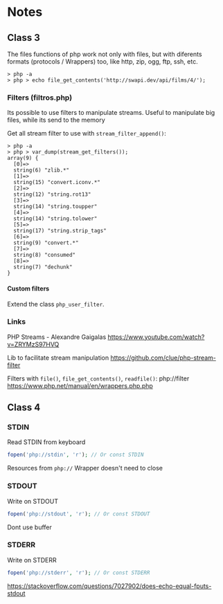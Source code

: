 
# Notes

## Class 3
The files functions of php work not only with files, but with diferents formats (protocols / Wrappers) too, like http, zip, ogg, ftp, ssh, etc.
```
> php -a
> php > echo file_get_contents('http://swapi.dev/api/films/4/');
```

### Filters (filtros.php)
Its possible to use filters to manipulate streams.
Useful to manipulate big files, while its send to the memory

Get all stream filter to use with `stream_filter_append()`:
```
> php -a
> php > var_dump(stream_get_filters());
array(9) {
  [0]=>
  string(6) "zlib.*"
  [1]=>
  string(15) "convert.iconv.*"
  [2]=>
  string(12) "string.rot13"
  [3]=>
  string(14) "string.toupper"
  [4]=>
  string(14) "string.tolower"
  [5]=>
  string(17) "string.strip_tags"
  [6]=>
  string(9) "convert.*"
  [7]=>
  string(8) "consumed"
  [8]=>
  string(7) "dechunk"
}
```

#### Custom filters
Extend the class `php_user_filter`.

### Links
PHP Streams - Alexandre Gaigalas
https://www.youtube.com/watch?v=ZRYMzS97HVQ

Lib to facilitate stream manipulation
https://github.com/clue/php-stream-filter

Filters with `file()`, `file_get_contents()`, `readfile()`:
php://filter
https://www.php.net/manual/en/wrappers.php.php

## Class 4
### STDIN
Read STDIN from keyboard
```php
fopen('php://stdin', 'r'); // Or const STDIN
```
Resources from `php://` Wrapper doesn't need to close

### STDOUT
Write on STDOUT
```php
fopen('php://stdout', 'r'); // Or const STDOUT
```
Dont use buffer

### STDERR
Write on STDERR
```php
fopen('php://stderr', 'r'); // Or const STDERR
```

https://stackoverflow.com/questions/7027902/does-echo-equal-fputs-stdout